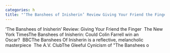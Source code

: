 ```yaml
---
categories: h
title: "‘The Banshees of Inisherin’ Review Giving Your Friend the Finger  The New York Times"
---
```

‘The Banshees of Inisherin’ Review: Giving Your Friend the Finger&nbsp;&nbsp;The New York TimesThe Banshees of Inisherin: Could Colin Farrell win an Oscar?&nbsp;&nbsp;BBCThe Banshees Of Inisherin is a reflective, melancholic masterpiece&nbsp;&nbsp;The A.V. ClubThe Gleeful Cynicism of "The Banshees o